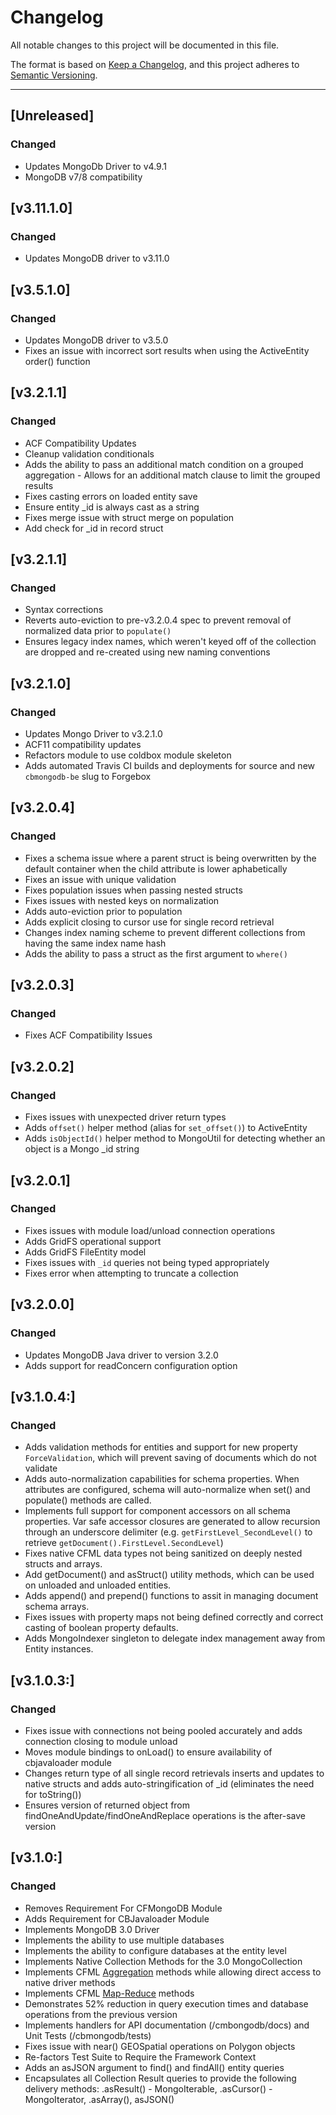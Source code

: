 # Changelog

All notable changes to this project will be documented in this file.

The format is based on [Keep a Changelog](https://keepachangelog.com/en/1.0.0/),
and this project adheres to [Semantic Versioning](https://semver.org/spec/v2.0.0.html).

----

## [Unreleased]

### Changed

* Updates MongoDb Driver to v4.9.1
* MongoDB v7/8 compatibility

## [v3.11.1.0]

### Changed
* Updates MongoDB driver to v3.11.0

## [v3.5.1.0]

### Changed
* Updates MongoDB driver to v3.5.0
* Fixes an issue with incorrect sort results when using the ActiveEntity order() function

## [v3.2.1.1]

### Changed
* ACF Compatibility Updates
* Cleanup validation conditionals
* Adds the ability to pass an additional match condition on a grouped aggregation - Allows for an additional match clause to limit the grouped results
* Fixes casting errors on loaded entity save
* Ensure entity _id is always cast as a string
* Fixes merge issue with struct merge on population
* Add check for _id in record struct

## [v3.2.1.1]

### Changed

* Syntax corrections
* Reverts auto-eviction to pre-v3.2.0.4 spec to prevent removal of normalized data prior to `populate()`
* Ensures legacy index names, which weren't keyed off of the collection are dropped and re-created using new naming conventions

## [v3.2.1.0]

### Changed

* Updates Mongo Driver to v3.2.1.0
* ACF11 compatibility updates
* Refactors module to use coldbox module skeleton
* Adds automated Travis CI builds and deployments for source and new `cbmongodb-be` slug to Forgebox

## [v3.2.0.4]

### Changed

* Fixes a schema issue where a parent struct is being overwritten by the default container when the child attribute is lower aphabetically
* Fixes an issue with unique validation
* Fixes population issues when passing nested structs
* Fixes issues with nested keys on normalization
* Adds auto-eviction prior to population
* Adds explicit closing to cursor use for single record retrieval
* Changes index naming scheme to prevent different collections from having the same index name hash
* Adds the ability to pass a struct as the first argument to `where()`

## [v3.2.0.3]

### Changed

* Fixes ACF Compatibility Issues

## [v3.2.0.2]

### Changed

* Fixes issues with unexpected driver return types
* Adds `offset()` helper method (alias for `set_offset()`) to ActiveEntity
* Adds `isObjectId()` helper method to MongoUtil for detecting whether an object is a Mongo _id string


## [v3.2.0.1]

### Changed

* Fixes issues with module load/unload connection operations
* Adds GridFS operational support
* Adds GridFS FileEntity model
* Fixes issues with `_id` queries not being typed appropriately
* Fixes error when attempting to truncate a collection

## [v3.2.0.0]

### Changed

* Updates MongoDB Java driver to version 3.2.0
* Adds support for readConcern configuration option

## [v3.1.0.4:]

### Changed

* Adds validation methods for entities and support for new property `ForceValidation`, which will prevent saving of documents which do not validate
* Adds auto-normalization capabilities for schema properties.  When attributes are configured, schema will auto-normalize when set() and populate() methods are called.
* Implements full support for component accessors on all schema properties.  Var safe accessor closures are generated to allow recursion through an underscore delimiter (e.g. `getFirstLevel_SecondLevel()` to retrieve `getDocument().FirstLevel.SecondLevel`)
* Fixes native CFML data types not being sanitized on deeply nested structs and arrays.
* Add getDocument() and asStruct() utility methods, which can be used on unloaded and unloaded entities.
* Adds append() and prepend() functions to assit in managing document schema arrays.
* Fixes issues with property maps not being defined correctly and correct casting of boolean property defaults.
* Adds MongoIndexer singleton to delegate index management away from Entity instances.

## [v3.1.0.3:]

### Changed

* Fixes issue with connections not being pooled accurately and adds connection closing to module unload
* Moves module bindings to onLoad() to ensure availability of cbjavaloader module
* Changes return type of all single record retrievals inserts and updates to native structs and adds auto-stringification of _id (eliminates the need for toString())
* Ensures version of returned object from findOneAndUpdate/findOneAndReplace operations is the after-save version

## [v3.1.0:]

### Changed

*  Removes Requirement For CFMongoDB Module
*  Adds Requirement for CBJavaloader Module
*  Implements MongoDB 3.0 Driver
*  Implements the ability to use multiple databases
*  Implements the ability to configure databases at the entity level
*  Implements Native Collection Methods for the 3.0 MongoCollection
*  Implements CFML [Aggregation](https://docs.mongodb.org/manual/aggregation/) methods while allowing direct access to native driver methods 
*  Implements CFML [Map-Reduce](https://docs.mongodb.org/manual/core/map-reduce/) methods
*  Demonstrates 52% reduction in query execution times and database operations from the previous version
* Implements handlers for API documentation (/cmbongodb/docs) and Unit Tests (/cbmongodb/tests)
* Fixes issue with near() GEOSpatial operations on Polygon objects
* Re-factors Test Suite to Require the Framework Context
* Adds an asJSON argument to find() and findAll() entity queries
* Encapsulates all Collection Result queries to provide the following delivery methods:  .asResult() - MongoIterable,  .asCursor() - MongoIterator, .asArray(), asJSON()
